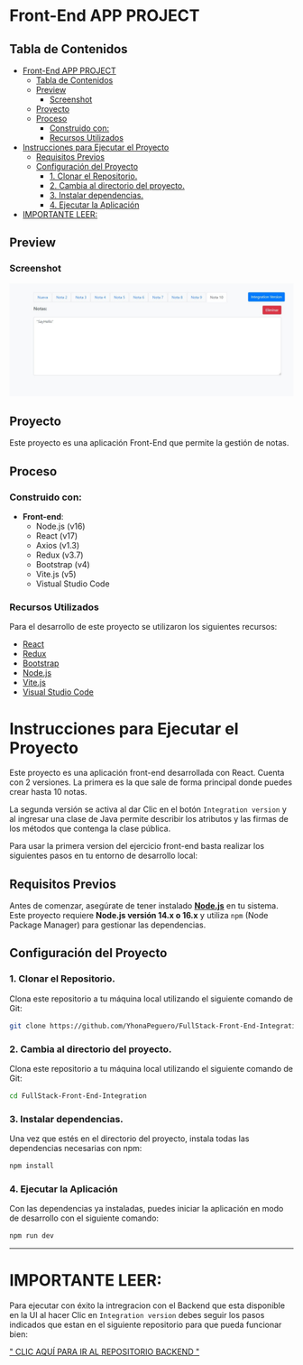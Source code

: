 # Front-End APP PROJECT

## Tabla de Contenidos

- [Front-End APP PROJECT](#front-end-app-project)
  - [Tabla de Contenidos](#tabla-de-contenidos)
  - [Preview](#preview)
    - [Screenshot](#screenshot)
  - [Proyecto](#proyecto)
  - [Proceso](#proceso)
    - [Construido con:](#construido-con)
    - [Recursos Utilizados](#recursos-utilizados)
- [Instrucciones para Ejecutar el Proyecto](#instrucciones-para-ejecutar-el-proyecto)
  - [Requisitos Previos](#requisitos-previos)
  - [Configuración del Proyecto](#configuración-del-proyecto)
    - [1. Clonar el Repositorio.](#1-clonar-el-repositorio)
    - [2. Cambia al directorio del proyecto.](#2-cambia-al-directorio-del-proyecto)
    - [3. Instalar dependencias.](#3-instalar-dependencias)
    - [4. Ejecutar la Aplicación](#4-ejecutar-la-aplicación)
- [IMPORTANTE LEER:](#importante-leer)

## Preview

### Screenshot

![Vista Front-End Ejercicio 1](./src/assets/img/v1.jpg)

## Proyecto

Este proyecto es una aplicación Front-End que permite la gestión de notas.

## Proceso

### Construido con:

- **Front-end**:
  - Node.js (v16)
  - React (v17)
  - Axios (v1.3)
  - Redux (v3.7)
  - Bootstrap (v4)
  - Vite.js (v5)
  - Vistual Studio Code

### Recursos Utilizados

Para el desarrollo de este proyecto se utilizaron los siguientes recursos:

- [React](https://es.reactjs.org/)
- [Redux](https://redux.js.org/)
- [Bootstrap](https://getbootstrap.com/)
- [Node.js](https://nodejs.org/en/)
- [Vite.js](https://vitejs.dev/guide/)
- [Visual Studio Code](https://code.visualstudio.com/)

# Instrucciones para Ejecutar el Proyecto

Este proyecto es una aplicación front-end desarrollada con React. Cuenta con 2 versiones. La primera es la que sale de forma principal donde puedes crear hasta 10 notas.

La segunda versión se activa al dar Clic en el botón `` Integration version `` y al ingresar una clase de Java permite describir los atributos y las firmas de los métodos que contenga la clase pública. 

Para usar la primera version del ejercicio front-end basta realizar los siguientes pasos en tu entorno de desarrollo local:

## Requisitos Previos

Antes de comenzar, asegúrate de tener instalado **[Node.js](https://nodejs.org/)** en tu sistema. Este proyecto requiere **Node.js versión 14.x o 16.x** y utiliza `npm` (Node Package Manager) para gestionar las dependencias.

## Configuración del Proyecto

### 1. Clonar el Repositorio.

Clona este repositorio a tu máquina local utilizando el siguiente comando de Git:

```bash
git clone https://github.com/YhonaPeguero/FullStack-Front-End-Integration
```

### 2. Cambia al directorio del proyecto.

Clona este repositorio a tu máquina local utilizando el siguiente comando de Git:

```bash
cd FullStack-Front-End-Integration
```

### 3. Instalar dependencias.

Una vez que estés en el directorio del proyecto, instala todas las dependencias necesarias con npm:

```bash
npm install
```

### 4. Ejecutar la Aplicación

Con las dependencias ya instaladas, puedes iniciar la aplicación en modo de desarrollo con el siguiente comando:

```bash
npm run dev
```
---

# IMPORTANTE LEER: 

Para ejecutar con éxito la intregracion con el Backend que esta disponible en la UI al hacer Clic en `` Integration version `` debes seguir los pasos
indicados que estan en el siguiente repositorio para que pueda funcionar bien:

[" CLIC AQUÍ PARA IR AL REPOSITORIO BACKEND "](https://github.com/YhonaPeguero/V1-back-end)